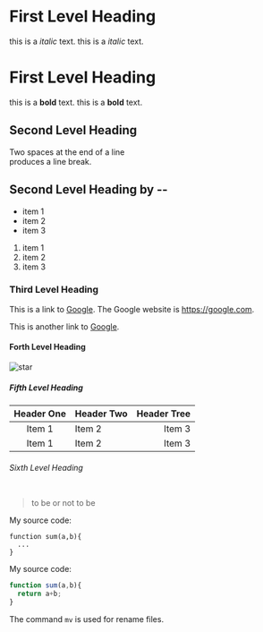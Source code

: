 # First Level Heading
this is a *italic* text.
this is a _italic_ text.


First Level Heading
==
this is a **bold** text.
this is a __bold__ text.


## Second Level Heading
Two spaces at the end of a line  
produces a line break.

Second Level Heading by --
--
* item 1
* item 2
* item 3

1. item 1
3. item 2
1. item 3


### Third Level Heading
This is a link to [Google](https://google.com).
The Google website is <https://google.com>.

This is another link to [Google][mySite].

[mySite]:https://google.com ("The google website")

#### Forth Level Heading
![star](tile-wide.png)

##### Fifth Level Heading
| Header One  | Header Two  |Header Tree  |
| :----------: | :------------- |-:
| Item 1       | Item 2       |Item 3
| Item 1       | Item 2       |Item 3

###### Sixth Level Heading
```

```


>to be or not to be

My source code:

    function sum(a,b){
      ...
    }

My source code:
```javascript      
function sum(a,b){
  return a+b;
}
```

The command `mv` is used for rename files.
